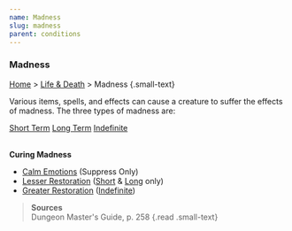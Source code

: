 ```yaml
---
name: Madness
slug: madness
parent: conditions
---
```

### Madness
[Home](dm-operations-center) > [Life & Death](life-and-death) > Madness {.small-text}

Various items, spells, and effects can cause a creature to suffer the effects of madness. The three types of madness are:

<div class="menu-container">
    <a href="short-term-madness">Short Term</a>
    <a href="long-term-madness">Long Term</a>
    <a href="indefinite-madness">Indefinite</a>
</div>
<br/>

**Curing Madness**
- [Calm Emotions](/spell/calm-emotions) (Suppress Only)
- [Lesser Restoration](/spell/lesser-restoration) ([Short](short-term-madness) & [Long](long-term-madness) only)
- [Greater Restoration](/spell/greater-restoration) ([Indefinite](indefinite-madness))

> **Sources** <br/>
> Dungeon Master's Guide, p. 258
{.read .small-text}

